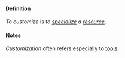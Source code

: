 #### Definition

*To customize* is *to [specialize](https://github.com/gcassel/Modular-Organization-Terminology/blob/master/terms/specialize.md) a [resource](https://github.com/gcassel/Modular-Organization-Terminology/blob/master/terms/resource.md)*. 

#### Notes

*Customization* often refers especially to [tools](https://github.com/gcassel/Modular-Organization-Terminology/blob/master/terms/tool.md).
